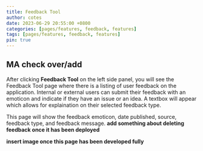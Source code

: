 ```yaml
---
title: Feedback Tool
author: cotes
date: 2023-06-29 20:55:00 +0800
categories: [pages/features, feedback, features]
tags: [pages/features, feedback, features]
pin: true
---
```


## MA check over/add

After clicking **Feedback Tool** on the left side panel, you will see the Feedback Tool page where there is a listing of user feedback on the application. Internal or external users can submit their feedback with an emoticon and indicate if they have an issue or an idea. A textbox will appear which allows for explaination on their selected feedback type.  

This page will show the feedback emoticon, date published, source, feedback type, and feedback message. **add something about deleting feedback once it has been deployed**  

**insert image once this page has been developed fully**
